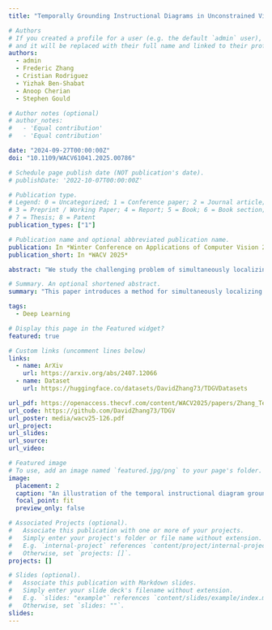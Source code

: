```yaml
---
title: "Temporally Grounding Instructional Diagrams in Unconstrained Videos"

# Authors
# If you created a profile for a user (e.g. the default `admin` user), write the username (folder name) here
# and it will be replaced with their full name and linked to their profile.
authors:
  - admin
  - Frederic Zhang
  - Cristian Rodriguez
  - Yizhak Ben-Shabat
  - Anoop Cherian
  - Stephen Gould

# Author notes (optional)
# author_notes:
#   - 'Equal contribution'
#   - 'Equal contribution'

date: "2024-09-27T00:00:00Z"
doi: "10.1109/WACV61041.2025.00786"

# Schedule page publish date (NOT publication's date).
# publishDate: '2022-10-07T00:00:00Z'

# Publication type.
# Legend: 0 = Uncategorized; 1 = Conference paper; 2 = Journal article;
# 3 = Preprint / Working Paper; 4 = Report; 5 = Book; 6 = Book section;
# 7 = Thesis; 8 = Patent
publication_types: ["1"]

# Publication name and optional abbreviated publication name.
publication: In *Winter Conference on Applications of Computer Vision 2025*
publication_short: In *WACV 2025*

abstract: "We study the challenging problem of simultaneously localizing a sequence of queries in the form of instructional diagrams in a video. This requires understanding not only the individual queries but also their interrelationships. However, most existing methods focus on grounding one query at a time, ignoring the inherent structures among queries such as the general mutual exclusiveness and the temporal order. Consequently, the predicted timespans of different step diagrams may overlap considerably or violate the temporal order, thus harming the accuracy. In this paper, we tackle this issue by simultaneously grounding a sequence of step diagrams. Specifically, we propose composite queries, constructed by exhaustively pairing up the visual content features of the step diagrams and a fixed number of learnable positional embeddings. Our insight is that self-attention among composite queries carrying different content features suppress each other to reduce timespan overlaps in predictions, while the cross-attention corrects the temporal misalignment via content and position joint guidance. We demonstrate the effectiveness of our approach on the IAW dataset for grounding step diagrams and the YouCook2 benchmark for grounding natural language queries, significantly outperforming existing methods while simultaneously grounding multiple queries."

# Summary. An optional shortened abstract.
summary: "This paper introduces a method for simultaneously localizing multiple instructional diagram queries in videos, addressing the limitations of current approaches that handle queries individually. The proposed method uses composite queries combining visual features and positional embeddings, reducing overlaps and correcting temporal misalignment. Tested on the IAW and YouCook2 datasets, this approach significantly improves grounding accuracy by leveraging self-attention and cross-attention mechanisms, outperforming existing methods while maintaining the temporal structure of instructional steps. (Generated by ChatGPT4o)."

tags:
  - Deep Learning

# Display this page in the Featured widget?
featured: true

# Custom links (uncomment lines below)
links:
  - name: ArXiv
    url: https://arxiv.org/abs/2407.12066
  - name: Dataset
    url: https://huggingface.co/datasets/DavidZhang73/TDGVDatasets

url_pdf: https://openaccess.thecvf.com/content/WACV2025/papers/Zhang_Temporally_Grounding_Instructional_Diagrams_in_Unconstrained_Videos_WACV_2025_paper.pdf
url_code: https://github.com/DavidZhang73/TDGV
url_poster: media/wacv25-126.pdf
url_project:
url_slides:
url_source:
url_video:

# Featured image
# To use, add an image named `featured.jpg/png` to your page's folder.
image:
  placement: 2
  caption: "An illustration of the temporal instructional diagram grounding task between a YouTube video (top) [xPNkHAii3fU](https://www.youtube.com/watch?v=xPNkHAii3fU) and an Ikea furniture manual (bottom) [00352894](https://www.ikea.com/au/en/p/hemnes-bookcase-white-stain-00352894/). This task aims to predict the start and end timestamps for all step diagrams simultaneously."
  focal_point: fit
  preview_only: false

# Associated Projects (optional).
#   Associate this publication with one or more of your projects.
#   Simply enter your project's folder or file name without extension.
#   E.g. `internal-project` references `content/project/internal-project/index.md`.
#   Otherwise, set `projects: []`.
projects: []

# Slides (optional).
#   Associate this publication with Markdown slides.
#   Simply enter your slide deck's filename without extension.
#   E.g. `slides: "example"` references `content/slides/example/index.md`.
#   Otherwise, set `slides: ""`.
slides:
---
```

